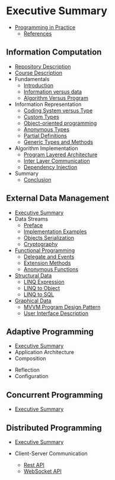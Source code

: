 <!--
//____________________________________________________________________________________________________________________________________
//
//  Copyright (C) 2024, Mariusz Postol LODZ POLAND.
//
//  To be in touch join the community by pressing the `Watch` button and get started commenting using the discussion panel at
//
//  https://github.com/mpostol/TP/discussions/182
//
//  by introducing yourself and telling us what you do with this community.
//_____________________________________________________________________________________________________________________________________
-->

# Executive Summary

* [Programming in Practice](README.md)
  * [References](REFERENCES.md)

## Information Computation

* [Repository Description](InformationComputation/README.md)
* [Course Description](InformationComputation/READMEUdemyCourseDescription.md)
* Fundamentals
  * [Introduction](InformationComputation/READMEFundamentals.md)
  * [Information versus data](InformationComputation/READMEInformationVersusData.md)
  * [Algorithm Versus Program](InformationComputation/READMEAlgorithmVersusProgram.md)
* Information Representation
  * [Coding System versus Type](InformationComputation/CodingVType/README.md)
  * [Custom Types](InformationComputation/CustomTypes/README.md)
  * [Object-oriented programming](InformationComputation/ObjectOrientedProgramming/README.md)
  * [Anonymous Types](InformationComputation/AnonymousTypes/README.md)
  * [Partial Definitions](InformationComputation/PartialDefinitions/README.md)
  * [Generic Types and Methods](InformationComputation/GenericClassesMethods/README.md)
* Algorithm Implementation
  * [Program Layered Architecture](InformationComputation/LayeredArchitecture/README.md)
  * [Inter Layer Communication](InformationComputation/LayersCommunication/README.md)
  * [Dependency Injection](InformationComputation/DependencyInjection/README.md)
* Summary
  * [Conclusion](InformationComputation/READMEConclusion.md)

## External Data Management

* [Executive Summary](ExDataManagement/README.md)
* Data Streams
  * [Preface](ExDataManagement/DataStreams/README.md)
  * [Implementation Examples](ExDataManagement/DataStreams/DataStreams/README.md)
  * [Objects Serialization](ExDataManagement/DataStreams/DataStreams/READMESerialization.md)
  * [Cryptography](ExDataManagement/DataStreams/DataStreams/READMECryptography.md)
* [Functional Programming](ExDataManagement/FunctionalProgramming/README.md)
  * [Delegate and Events](ExDataManagement/FunctionalProgramming/FunctionalProgramming/READMEDelegateEvents.md)
  * [Extension Methods](ExDataManagement/FunctionalProgramming/FunctionalProgramming/README.ExtensionMethods.md)
  * [Anonymous Functions](ExDataManagement/FunctionalProgramming/FunctionalProgramming/README.AnonymousFunctions.md)
* [Structural Data](ExDataManagement/StructuralData/README.md)
  * [LINQ Expression](ExDataManagement/StructuralData/StructuralData/README.LINQExpression.md)
  * [LINQ to Object](ExDataManagement/StructuralData/StructuralData/README.LINQ2Object.md)
  * [LINQ to SQL](ExDataManagement/StructuralData/StructuralData/README.LINQ2SQL.md)
* [Graphical Data](ExDataManagement/GraphicalData/README.md)
  * [MVVM Program Design Pattern](ExDataManagement/GraphicalData/README.MVVM.md)
  * [User Interface Description](ExDataManagement/GraphicalData/README.XAML.md)

## Adaptive Programming

* [Executive Summary](AdaptiveProgramming/README.md)
* Application Architecture
* Composition
<!-- * [Composition](AdaptiveProgramming/Composition/README.md) -->
* Reflection
* Configuration

## Concurrent Programming

* [Executive Summary](ConcurrentProgramming/README.md)

## Distributed Programming

* [Executive Summary](DistributedProgramming/README.md)

* Client-Server Communication
  * [Rest API](DistributedProgramming/ClientServerCommunication/RESTAPI/README.md)
  * [WebSocket API](DistributedProgramming/ClientServerCommunication/WebSocketAPI/README.md)

